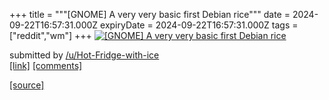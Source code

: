 +++
title = """[GNOME] A very very basic first Debian rice"""
date = 2024-09-22T16:57:31.000Z
expiryDate = 2024-09-22T16:57:31.000Z
tags = ["reddit","wm"]
+++
[![[GNOME] A very very basic first Debian rice](https://b.thumbs.redditmedia.com/fVWYuCLQPTHkiq183x617JwkdsHfeIYhvHXS-rCzJlc.jpg "[GNOME] A very very basic first Debian rice")](https://www.reddit.com/r/unixporn/comments/1fmxxnp/gnome_a_very_very_basic_first_debian_rice/)

submitted by [/u/Hot-Fridge-with-ice](https://www.reddit.com/user/Hot-Fridge-with-ice)  
[\[link\]](https://www.reddit.com/gallery/1fmxxnp) [\[comments\]](https://www.reddit.com/r/unixporn/comments/1fmxxnp/gnome_a_very_very_basic_first_debian_rice/)

[[source]](https://www.reddit.com/r/unixporn/comments/1fmxxnp/gnome_a_very_very_basic_first_debian_rice/)
